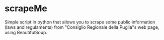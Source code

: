 # scrapeMe
Simple script in python that allows you to scrape some public information (laws and regulaments) from "Consiglio Regionale della Puglia"s web page, using BeautifulSoup.
